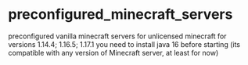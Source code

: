 # preconfigured_minecraft_servers
preconfigured vanilla minecraft servers for unlicensed minecraft for versions 1.14.4; 1.16.5; 1.17.1
you need to install java 16 before starting (its compatible with any version of Minecraft server, at least for now)
